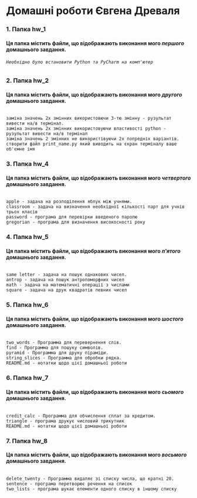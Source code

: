 # Домашні роботи Євгена Древаля

### 1. Папка hw_1

#### Ця папка містить файли, що відображають виконання мого **_першого_** домашнього завдання.
###### `Необхідно було встановити Python та PyCharm на комп'ютер`

### 2. Папка hw_2

#### Ця папка містить файли, що відображають виконання мого **_другого_** домашнього завдання.
######
```
заміна значень 2х змінних використовючи 3-тю змінну - рузультат вивести на/в термінал.
заміна значень 2х змінних використовуючи властивості python - рузультат вивести на/в термінал
заміна значень 2 змінних не використівуючи 2х попредніх варіантів.
cтворити файл print_name.py який виводить на єкран терміналу ваше об'ємне імя
```

### 3. Папка hw_4

#### Ця папка містить файли, що відображають виконання мого **_четвертого_** домашнього завдання.
######
```
apple - задача на розподілення яблук між учнями.
classroom - задача на визначення необхідної кількості парт для учнів трьох класів
password - програма для перевірки введеного паролю
gregorian - програма для визначення високосності року
```

### 4. Папка hw_5

#### Ця папка містить файли, що відображають виконання мого **_п'ятого_** домашнього завдання.
######
```
same letter - задача на пошук однакових чисел.
antrop - задача на пошук антропоморфних чисел
math - задача на математичні операції з числами
square - задача на друк квадратів певних чисел
```
### 5. Папка hw_6

#### Ця папка містить файли, що відображають виконання мого **_шостого_** домашнього завдання.
######
```
two_words - Программа для перевернення слів.
find - Программа для пошуку символів.
pyramid - Программа для друку піраміди.
string_slices - Программа для обробки рядка.
README.md - нотатки щодо цієї домашньої роботи
```
### 6. Папка hw_7

#### Ця папка містить файли, що відображають виконання мого **_сьомого_** домашнього завдання.
######
```
credit_calc - Программа для обчислення сплат за кредитом.
triangle - програма друкує числовий трикутник
README.md - нотатки щодо цієї домашньої роботи
```
### 7. Папка hw_8

#### Ця папка містить файли, що відображають виконання мого **_восьмого_** домашнього завдання.
######
```
delete_twenty - Программа видаляє зі списку числа, що кратні 20.
sentence - програма перетворює речення на список
two_lists - програма шукає елементи одного списку в іншому списку
```